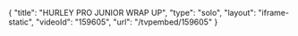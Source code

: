 {
    "title": "HURLEY PRO JUNIOR WRAP UP",
    "type": "solo",
    "layout": "iframe-static",
    "videoId": "159605",
    "url": "\/tvpembed\/159605"
}